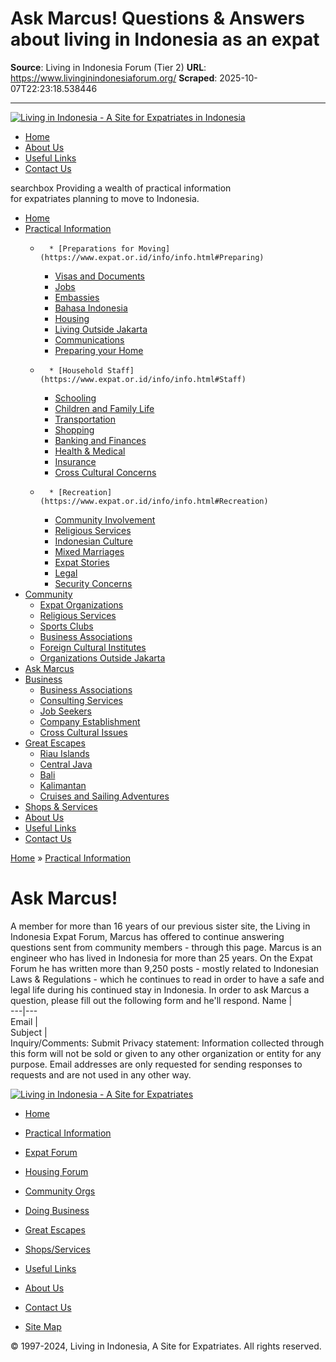 # Ask Marcus! Questions & Answers about living in Indonesia as an expat

**Source**: Living in Indonesia Forum (Tier 2)
**URL**: https://www.livinginindonesiaforum.org/
**Scraped**: 2025-10-07T22:23:18.538446

---

[ ![Living in Indonesia - A Site for Expatriates in Indonesia](https://www.expat.or.id/images/logo.png) ](https://www.expat.or.id/index.html)
  * [Home](https://www.expat.or.id/index.html)
  * [About Us](https://www.expat.or.id/info/aboutsite.html)
  * [Useful Links](https://www.expat.or.id/info/links.html)
  * [Contact Us](https://www.expat.or.id/contactinfo.php)


searchbox
Providing a wealth of practical information  
for expatriates planning to move to Indonesia.
[](https://www.expat.or.id/info/askmarcus.html)
  * [Home](https://www.expat.or.id/index.html)
  * [Practical Information](https://www.expat.or.id/info/info.html)
    *       * [Preparations for Moving](https://www.expat.or.id/info/info.html#Preparing)
      * [Visas and Documents](https://www.expat.or.id/info/docs.html)
      * [Jobs](https://www.expat.or.id/business/jobseekers.html)
      * [Embassies](https://www.expat.or.id/info/embassy.html)
      * [Bahasa Indonesia](https://www.expat.or.id/info/learnbahasaindonesia.html)
      * [Housing](https://www.expat.or.id/info/info.html#Housing)
      * [Living Outside Jakarta](https://www.expat.or.id/info/info.html#OutsideJakarta)
      * [Communications](https://www.expat.or.id/info/info.html#Communications)
      * [Preparing your Home](https://www.expat.or.id/info/info.html#Preparehome)
    *       * [Household Staff](https://www.expat.or.id/info/info.html#Staff)
      * [Schooling](https://www.expat.or.id/info/info.html#Schooling)
      * [Children and Family Life](https://www.expat.or.id/info/info.html#ChildrenFamilyLife)
      * [Transportation](https://www.expat.or.id/info/info.html#Transportation)
      * [Shopping](https://www.expat.or.id/info/info.html#Shopping)
      * [Banking and Finances](https://www.expat.or.id/info/info.html#Banking)
      * [Health & Medical](https://www.expat.or.id/info/info.html#Health)
      * [Insurance](https://www.expat.or.id/info/info.html#insurance)
      * [Cross Cultural Concerns](https://www.expat.or.id/info/info.html#CrossCultural)
    *       * [Recreation](https://www.expat.or.id/info/info.html#Recreation)
      * [Community Involvement](https://www.expat.or.id/info/info.html#Community)
      * [Religious Services](https://www.expat.or.id/orgs/religiousservices.html)
      * [Indonesian Culture](https://www.expat.or.id/info/info.html#Culture)
      * [Mixed Marriages](https://www.expat.or.id/info/mixmarriages.html)
      * [Expat Stories](https://www.expat.or.id/info/expatstories.html)
      * [Legal](https://www.expat.or.id/info/info.html#legal)
      * [Security Concerns](https://www.expat.or.id/info/info.html#Security)
  * [Community](https://www.expat.or.id/orgs/community.html)
    * [Expat Organizations](https://www.expat.or.id/orgs/community.html)
    * [Religious Services](https://www.expat.or.id/orgs/religiousservices.html)
    * [Sports Clubs](https://www.expat.or.id/orgs/sports.html)
    * [Business Associations](https://www.expat.or.id/business/associations.html)
    * [Foreign Cultural Institutes](https://www.expat.or.id/orgs/listorg.html#culturalinstitutes)
    * [Organizations Outside Jakarta](https://www.expat.or.id/orgs/listorg.html#outside)
  * [Ask Marcus](https://www.expat.or.id/info/askmarcus.html)
  * [Business](https://www.expat.or.id/business/business.html)
    * [Business Associations](https://www.expat.or.id/business/associations.html)
    * [Consulting Services](https://www.expat.or.id/business/consultingservices.html)
    * [Job Seekers](https://www.expat.or.id/business/jobseekers.html)
    * [Company Establishment](https://www.expat.or.id/business/companyestablishment.html)
    * [Cross Cultural Issues](https://www.expat.or.id/business/crossculturaltraining.html)
  * [Great Escapes](https://www.expat.or.id/info/escapes.html)
    * [Riau Islands](https://www.expat.or.id/info/escapes.html#RiauIslands)
    * [Central Java](https://www.expat.or.id/info/escapes.html#CentralJava)
    * [Bali](https://www.expat.or.id/info/escapes.html#Bali)
    * [Kalimantan](https://www.expat.or.id/info/escapes.html#Kalimantan)
    * [Cruises and Sailing Adventures](https://www.expat.or.id/info/escapes.html#CruisesSailing)
  * [Shops & Services](https://www.expat.or.id/sponsors/shopsandservices.html)
  * [About Us](https://www.expat.or.id/info/aboutsite.html)
  * [Useful Links](https://www.expat.or.id/info/links.html)
  * [Contact Us](https://www.expat.or.id/contactinfo.php)


[Home](https://www.expat.or.id/index.html) » [Practical Information](https://www.expat.or.id/info/info.html)
# Ask Marcus!
A member for more than 16 years of our previous sister site, the Living in Indonesia Expat Forum, Marcus has offered to continue answering questions sent from community members - through this page.
Marcus is an engineer who has lived in Indonesia for more than 25 years. On the Expat Forum he has written more than 9,250 posts - mostly related to Indonesian Laws & Regulations - which he continues to read in order to have a safe and legal life during his continued stay in Indonesia. 
In order to ask Marcus a question, please fill out the following form and he'll respond.
Name |   
---|---  
Email |   
Subject |   
Inquiry/Comments: 
Submit
Privacy statement: Information collected through this form will not be sold or given to any other organization or entity for any purpose. Email addresses are only requested for sending responses to requests and are not used in any other way. 
  
  

[ ![Living in Indonesia - A Site for Expatriates](https://www.expat.or.id/images/logo.png) ](https://www.expat.or.id/index.html)
  * [Home](https://www.expat.or.id/index.html)
  * [Practical Information](https://www.expat.or.id/info/info.html)
  * [Expat Forum](http://www.livinginindonesiaforum.org/)
  * [Housing Forum](https://www.expat.or.id/info/housingforum.html)
  * [Community Orgs](https://www.expat.or.id/orgs/community.html)
  * [Doing Business](https://www.expat.or.id/business/business.html)


  * [Great Escapes](https://www.expat.or.id/info/escapes.html)
  * [Shops/Services](https://www.expat.or.id/sponsors/shopsandservices.html)
  * [Useful Links](https://www.expat.or.id/info/links.html)
  * [About Us](https://www.expat.or.id/info/aboutsite.html)
  * [Contact Us](https://www.expat.or.id/contactinfo.php)
  * [Site Map](https://www.expat.or.id/info/sitemap.html)


© 1997-2024, Living in Indonesia, A Site for Expatriates. All rights reserved.
